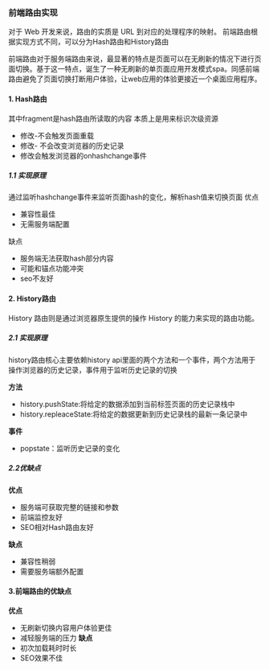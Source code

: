 ### 前端路由实现
对于 Web 开发来说，路由的实质是 URL 到对应的处理程序的映射。
前端路由根据实现方式不同，可以分为Hash路由和History路由

前端路由对于服务端路由来说，最显著的特点是页面可以在无刷新的情况下进行页面切换。基于这一特点，诞生了一种无刷新的单页面应用开发模式spa。同感前端路由避免了页面切换打断用户体验，让web应用的体验更接近一个桌面应用程序。

#### 1. Hash路由
其中fragment是hash路由所读取的内容
本质上是用来标识次级资源
- 修改-不会触发页面重载
- 修改- 不会改变浏览器的历史记录
- 修改会触发浏览器的onhashchange事件

##### 1.1 实现原理
通过监听hashchange事件来监听页面hash的变化，解析hash值来切换页面
优点
 - 兼容性最佳
 - 无需服务端配置

缺点
 - 服务端无法获取hash部分内容
 - 可能和锚点功能冲突
 - seo不友好

#### 2. History路由
History 路由则是通过浏览器原生提供的操作 History 的能力来实现的路由功能。

##### 2.1 实现原理
history路由核心主要依赖history api里面的两个方法和一个事件，两个方法用于操作浏览器的历史记录，事件用于监听历史记录的切换

**方法**
- history.pushState:将给定的数据添加到当前标签页面的历史记录栈中
- history.repleaceState:将给定的数据更新到历史记录栈的最新一条记录中

**事件**
- popstate：监听历史记录的变化

##### 2.2优缺点
**优点**
- 服务端可获取完整的链接和参数
- 前端监控友好
- SEO相对Hash路由友好

**缺点**
- 兼容性稍弱
- 需要服务端额外配置

#### 3.前端路由的优缺点
**优点** 
- 无刷新切换内容用户体验更佳
- 减轻服务端的压力
**缺点**
- 初次加载耗时时长
- SEO效果不佳